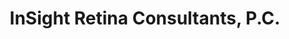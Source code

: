 ---
title: "InSight Retina Consultants, P.C."
url: /aurora/insight-retina-consultants-p-c/
shop: Optiker
---